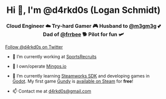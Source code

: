 <h1 align="center">Hi 👋, I'm @d4rkd0s (Logan Schmidt)</h1>
<h3 align="center">Cloud Engineer ☁️ Try-hard Gamer 🎮 Husband to <a href="https://linktr.ee/m3gm3g">@m3gm3g</a> 💕 Dad of <a href="http://frrbee.com/">@frrbee</a> 🐕 Pilot for fun 🛩️</h3>

<a href="https://twitter.com/d4rkd0s?ref_src=github.com" class="twitter-follow-button" data-show-count="false">Follow @d4rkd0s on Twitter</a>

- 🔭 I’m currently working at [SportsRecruits](https://github.com/sportsrecruits)

- 🦩 I own/operate [Mingos.io](https://www.mingos.io/)

- 🌱 I’m currently learning <a href="https://partner.steamgames.com/doc/sdk/api#steam_game_servers">Steamworks SDK</a> and developing games in <a href="https://godotengine.org/">Godot</a>. My first game <a href="https://www.d4rkd0s.com/gundy/">Gundy</a> is <a href="https://store.steampowered.com/app/941640/Gundy/">available on Steam<a> for **free**!

- 📫 Contact me at <a href="mailto:d4rkd0s@gmail.com">d4rkd0s@gmail.com</a>

